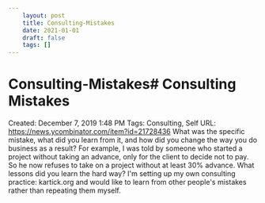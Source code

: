```yaml
---
 	layout: post
 	title: Consulting-Mistakes
 	date: 2021-01-01
 	draft: false
 	tags: []
---
```


# Consulting-Mistakes# Consulting Mistakes
Created: December 7, 2019 1:48 PM
Tags: Consulting, Self
URL: https://news.ycombinator.com/item?id=21728436
What was the specific mistake, what did you learn from it, and how did you change the way you do business as a result?
For example, I was told by someone who started a project without taking an advance, only for the client to decide not to pay.
So he now refuses to take on a project without at least 30% advance.
What lessons did you learn the hard way?
I'm setting up my own consulting practice: kartick.org and would like to learn from other people's mistakes rather than repeating them myself.
